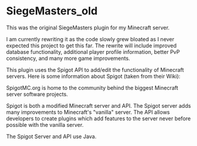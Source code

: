 # SiegeMasters_old

This was the original SiegeMasters plugin for my Minecraft server. 

I am currently rewriting it as the code slowly grew bloated as I never expected this project to get this far.
The rewrite will include improved database functionality, additional player profile information, better PvP consistency, and many more game improvements.

This plugin uses the Spigot API to add/edit the functionality of Minecraft servers.
Here is some information about Spigot (taken from their Wiki):

SpigotMC.org is home to the community behind the biggest Minecraft server software projects.

Spigot is both a modified Minecraft server and API. The Spigot server adds many improvements to Minecraft's "vanilla" server. The API allows developers to create plugins which add features to the server never before possible with the vanilla server.

The Spigot Server and API use Java.
